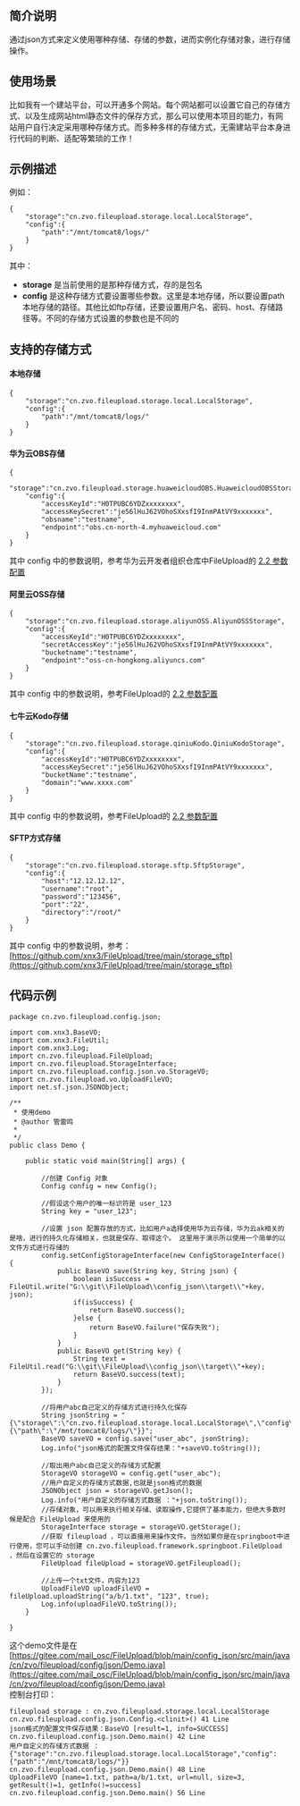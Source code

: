 ## 简介说明
通过json方式来定义使用哪种存储、存储的参数，进而实例化存储对象，进行存储操作。  

## 使用场景
比如我有一个建站平台，可以开通多个网站。每个网站都可以设置它自己的存储方式、以及生成网站html静态文件的保存方式，那么可以使用本项目的能力，有网站用户自行决定采用哪种存储方式。而多种多样的存储方式，无需建站平台本身进行代码的判断、适配等繁琐的工作！

## 示例描述
例如：  

````
{
    "storage":"cn.zvo.fileupload.storage.local.LocalStorage",
    "config":{
        "path":"/mnt/tomcat8/logs/"
    }
}
````
其中：
* **storage** 是当前使用的是那种存储方式，存的是包名
* **config** 是这种存储方式要设置哪些参数。这里是本地存储，所以要设置path本地存储的路径。其他比如ftp存储，还要设置用户名、密码、host、存储路径等。不同的存储方式设置的参数也是不同的

## 支持的存储方式
#### 本地存储
````
{
    "storage":"cn.zvo.fileupload.storage.local.LocalStorage",
    "config":{
        "path":"/mnt/tomcat8/logs/"
    }
}
````

#### 华为云OBS存储

````
{
    "storage":"cn.zvo.fileupload.storage.huaweicloudOBS.HuaweicloudOBSStorage",
    "config":{
        "accessKeyId":"H0TPUBC6YDZxxxxxxxx",
        "accessKeySecret":"je56lHuJ62VOhoSXxsfI9InmPAtVY9xxxxxxx",
        "obsname":"testname",
        "endpoint":"obs.cn-north-4.myhuaweicloud.com"
    }
}
````
其中 config 中的参数说明，参考华为云开发者组织仓库中FileUpload的 [2.2 参数配置](https://gitee.com/HuaweiCloudDeveloper/file-upload#22-%E5%8F%82%E6%95%B0%E9%85%8D%E7%BD%AE)

#### 阿里云OSS存储
````
{
    "storage":"cn.zvo.fileupload.storage.aliyunOSS.AliyunOSSStorage",
    "config":{
        "accessKeyId":"H0TPUBC6YDZxxxxxxxx",
        "secretAccessKey":"je56lHuJ62VOhoSXxsfI9InmPAtVY9xxxxxxx",
        "bucketname":"testname",
        "endpoint":"oss-cn-hongkong.aliyuncs.com"
    }
}
````
其中 config 中的参数说明，参考FileUpload的 [2.2 参数配置](https://gitee.com/mail_osc/FileUpload/tree/main/storage_aliyunOSS#22-%E4%BB%A3%E7%A0%81%E4%B8%AD%E4%BD%BF%E7%94%A8)

#### 七牛云Kodo存储
````
{
    "storage":"cn.zvo.fileupload.storage.qiniuKodo.QiniuKodoStorage",
    "config":{
        "accessKeyId":"H0TPUBC6YDZxxxxxxxx",
        "accessKeySecret":"je56lHuJ62VOhoSXxsfI9InmPAtVY9xxxxxxx",
        "bucketName":"testname",
        "domain":"www.xxxx.com"
    }
}
````
其中 config 中的参数说明，参考FileUpload的 [2.2 参数配置](https://github.com/xnx3/fileupload-storage-qiniucloudKodo#22-%E5%8F%82%E6%95%B0%E9%85%8D%E7%BD%AE)

#### SFTP方式存储

````
{
    "storage":"cn.zvo.fileupload.storage.sftp.SftpStorage",
    "config":{
        "host":"12.12.12.12",
        "username":"root",
        "password":"123456",
        "port":"22",
        "directory":"/root/"
    }
}
````
其中 config 中的参数说明，参考： 
[https://github.com/xnx3/FileUpload/tree/main/storage_sftp](https://github.com/xnx3/FileUpload/tree/main/storage_sftp)


## 代码示例

````
package cn.zvo.fileupload.config.json;

import com.xnx3.BaseVO;
import com.xnx3.FileUtil;
import com.xnx3.Log;
import cn.zvo.fileupload.FileUpload;
import cn.zvo.fileupload.StorageInterface;
import cn.zvo.fileupload.config.json.vo.StorageVO;
import cn.zvo.fileupload.vo.UploadFileVO;
import net.sf.json.JSONObject;

/**
 * 使用demo
 * @author 管雷鸣
 *
 */
public class Demo {
	
	public static void main(String[] args) {
		
		//创建 Config 对象
		Config config = new Config();
		
		//假设这个用户的唯一标识符是 user_123
		String key = "user_123";
		
		//设置 json 配置存放的方式，比如用户a选择使用华为云存储，华为云ak相关的是啥，进行的持久化存储相关，也就是保存、取得这个。 这里用于演示所以使用一个简单的以文件方式进行存储的
		config.setConfigStorageInterface(new ConfigStorageInterface() {
			public BaseVO save(String key, String json) {
				boolean isSuccess = FileUtil.write("G:\\git\\FileUpload\\config_json\\target\\"+key, json);
				if(isSuccess) {
					return BaseVO.success();
				}else {
					return BaseVO.failure("保存失败");
				}
			}
			public BaseVO get(String key) {
				String text = FileUtil.read("G:\\git\\FileUpload\\config_json\\target\\"+key);
				return BaseVO.success(text);
			}
		});
		
		//将用户abc自己定义的存储方式进行持久化保存
		String jsonString = "{\"storage\":\"cn.zvo.fileupload.storage.local.LocalStorage\",\"config\":{\"path\":\"/mnt/tomcat8/logs/\"}}";
		BaseVO saveVO = config.save("user_abc", jsonString);
		Log.info("json格式的配置文件保存结果："+saveVO.toString());
		
		//取出用户abc自己定义的存储方式配置
		StorageVO storageVO = config.get("user_abc");
		//用户自定义的存储方式数据,也就是json格式的数据
		JSONObject json = storageVO.getJson();
		Log.info("用户自定义的存储方式数据 ："+json.toString());
		//存储对象，可以用来执行相关存储、读取操作,它提供了基本能力，但绝大多数时候是配合 FileUpload 来使用的
		StorageInterface storage = storageVO.getStorage();
		//获取 fileupload ，可以直接用来操作文件。当然如果你是在springboot中进行使用，您可以手动创建 cn.zvo.fileupload.framework.springboot.FileUpload ，然后在设置它的 storage
		FileUpload fileUpload = storageVO.getFileupload();
		
		//上传一个txt文件，内容为123
		UploadFileVO uploadFileVO = fileUpload.uploadString("a/b/1.txt", "123", true);
		Log.info(uploadFileVO.toString());
	}
	
}

````

这个demo文件是在 [https://gitee.com/mail_osc/FileUpload/blob/main/config_json/src/main/java/cn/zvo/fileupload/config/json/Demo.java](https://gitee.com/mail_osc/FileUpload/blob/main/config_json/src/main/java/cn/zvo/fileupload/config/json/Demo.java)  
控制台打印：

````
fileupload storage : cn.zvo.fileupload.storage.local.LocalStorage 	 cn.zvo.fileupload.config.json.Config.<clinit>() 41 Line
json格式的配置文件保存结果：BaseVO [result=1, info=SUCCESS] 	 cn.zvo.fileupload.config.json.Demo.main() 42 Line
用户自定义的存储方式数据 ：{"storage":"cn.zvo.fileupload.storage.local.LocalStorage","config":{"path":"/mnt/tomcat8/logs/"}} 	 cn.zvo.fileupload.config.json.Demo.main() 48 Line
UploadFileVO [name=1.txt, path=a/b/1.txt, url=null, size=3, getResult()=1, getInfo()=success] 	 cn.zvo.fileupload.config.json.Demo.main() 56 Line

````
